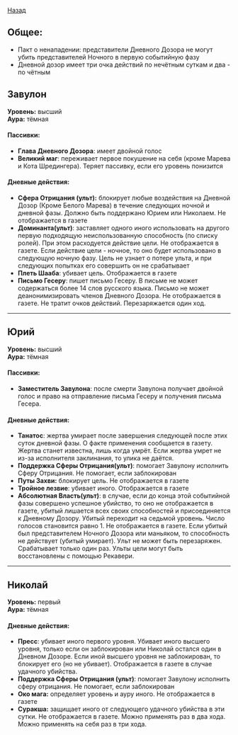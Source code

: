 ﻿[Назад](README.md)

## Общее: 
* Пакт о ненападении: представители Дневного Дозора не могут убить представителей Ночного в первую событийную фазу  
* Дневной дозор имеет три очка действий по нечётным суткам и два - по чётным

## Завулон

**Уровень:** высший  
**Аура:** тёмная
#### Пассивки:
* **Глава Дневного Дозора**: имеет двойной голос
* **Великий маг**: переживает первое покушение на себя (кроме Марева и Кота Шредингера). Теряет пассивку, если его уровень понизится

#### Дневные действия:
* **Сфера Отрицания (ульт):** блокирует любые воздействия на  Дневной Дозор (Кроме Белого Марева) в течение следующих ночной и дневной фазы. Должно быть поддержано Юрием или Николаем. Не отображается в газете
* **Доминанта(ульт)**: заставляет одного иного использовать на другого первую подходящую неиспользованную способность (по списку ролей). При этом расходуется действие цели. Не отображается в газете. Если действие цели - ночное, то оно будет использовано в следующую ночную фазу. Цель не узнает о потере ульта, и при следующих попытках его совершить он не срабатывает
* **Плеть Шааба**: убивает цель.  Отображается в газете
* **Письмо Гесеру**: пишет письмо Гесеру. В письме не может содержаться более 14 слов русского языка. Письмо не может деанонимизировать членов Дневного Дозора. Не отображается в газете. Не тратит очков действий. Перезаряжается один ход. 

---
## Юрий
**Уровень:** высший  
**Аура:** тёмная
#### Пассивки:
* **Заместитель Завулона**: после смерти Завулона получает двойной голос и право на отправление письма Гесеру и получения письма Гесера. 

#### Дневные действия:
* **Танатос**: жертва умирает после завершения следующей после этих суток  дневной фазы. О факте применения сообщается в газету. Жертва станет известна, лишь когда умрёт. Если жертва умрет не из-за исполнителя заклинания, то улика не даётся. 
* **Поддержка Cферы Отрицания(ульт)**: помогает Завулону исполнить Cферу Отрицания. Не помогает, если заблокирован
* **Путы Захви:** блокирует цель. Не отображается в газете
* **Тройное лезвие**: убивает иного. Отображается в газете
* **Абсолютная Власть(ульт)**: в случае, если до конца этой событийной фазы совершено успешное убийство, то оно не отображается в газете, убитый лишается всех своих способностей и присоединяется к Дневному Дозору. Убитый переходит на седьмой уровень. Число голосов становится равно 1. Не отображается в газете. Если убитый был представителем Ночного Дозора или маньяком, то способность не действует (убитый умирает). Ульт не может быть перезаряжен. Срабатывает только один раз. Ульты цели могут быть восстановлены с помощью Рекавери.  

---
## Николай
**Уровень:** первый  
**Аура:** тёмная
#### Дневные действия:
* **Пресс**: убивает иного первого уровня. Убивает иного высшего уровня, только если он заблокирован или Николай остался один в Дневном Дозоре. Если иной высшего уровня не заблокирован, то блокирует его (но не убивает). Отображается в газете в случае удачного убийства. 
* **Поддержка Сферы Отрицания (ульт)**: помогает Завулону исполнить сферу отрицания. Не помогает, если заблокирован
* **Око мага:**  определяет уровень и ауру иного. Не отображается в газете
* **Суракша:** защищает иного от следующего удачного убийства в эти сутки. Не отображается в газете. Можно применять раз в два хода. Можно применять на себя раз в три хода.